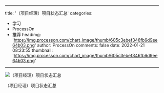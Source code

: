 
---
title: '（项目经理）项目状态汇总'
categories: 
 - 学习
 - ProcessOn
 - 推荐
headimg: 'https://img.processon.com/chart_image/thumb/605c3ebef346fb6d9ee64b03.png'
author: ProcessOn
comments: false
date: 2022-01-21 08:23:55
thumbnail: 'https://img.processon.com/chart_image/thumb/605c3ebef346fb6d9ee64b03.png'
---

<div>   
<img class="thumb" alt="（项目经理）项目状态汇总" src="https://img.processon.com/chart_image/thumb/605c3ebef346fb6d9ee64b03.png" referrerpolicy="no-referrer">
<p>（项目经理）项目状态汇总</p>  
</div>
            
